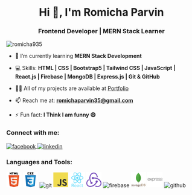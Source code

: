 <h1 align="center">Hi 👋, I'm Romicha Parvin</h1>
<h3 align="center">Frontend Developer | MERN Stack Learner</h3>

<p align="left"> <img src="https://komarev.com/ghpvc/?username=romicha935&label=Profile%20views&color=0e75b6&style=flat" alt="romicha935" /> </p>

- 🌱 I’m currently learning **MERN Stack Development**

- 💻 Skills: **HTML | CSS | Bootstrap5 | Tailwind CSS | JavaScript | React.js | Firebase | MongoDB | Express.js | Git & GitHub**

- 👩‍💻 All of my projects are available at [Portfolio](https://romicha-parvin.web.app)

- 📫 Reach me at: **romichaparvin35@gmail.com**

- ⚡ Fun fact: **I Think I am funny 😄**

<h3 align="left">Connect with me:</h3>
<p align="left">
  <a href="https://www.facebook.com/profile.php?id=100061687152036" target="blank">
    <img align="center" src="https://raw.githubusercontent.com/rahuldkjain/github-profile-readme-generator/master/src/images/icons/Social/facebook.svg" alt="facebook" height="30" width="40" />
  </a>
  <a href="https://www.linkedin.com/in/romicha-parvin-402a16352/" target="blank">
    <img align="center" src="https://raw.githubusercontent.com/rahuldkjain/github-profile-readme-generator/master/src/images/icons/Social/linkedin.svg" alt="linkedin" height="30" width="40" />
  </a>
</p>

<h3 align="left">Languages and Tools:</h3>
<p align="left">
  <img src="https://raw.githubusercontent.com/devicons/devicon/master/icons/html5/html5-original-wordmark.svg" alt="html" width="40" height="40"/>
  <img src="https://raw.githubusercontent.com/devicons/devicon/master/icons/css3/css3-original-wordmark.svg" alt="css" width="40" height="40"/>
  <img src="https://www.vectorlogo.zone/logos/git-scm/git-scm-icon.svg" alt="git" width="40" height="40"/>
  <img src="https://raw.githubusercontent.com/devicons/devicon/master/icons/javascript/javascript-original.svg" alt="js" width="40" height="40"/>
  <img src="https://raw.githubusercontent.com/devicons/devicon/master/icons/react/react-original-wordmark.svg" alt="react" width="40" height="40"/>
  <img src="https://raw.githubusercontent.com/devicons/devicon/master/icons/redux/redux-original.svg" alt="redux" width="40" height="40"/>
  <img src="https://www.vectorlogo.zone/logos/firebase/firebase-icon.svg" alt="firebase" width="40" height="40"/>
  <img src="https://raw.githubusercontent.com/devicons/devicon/master/icons/mongodb/mongodb-original-wordmark.svg" alt="mongodb" width="40" height="40"/>
  <img src="https://raw.githubusercontent.com/devicons/devicon/master/icons/express/express-original-wordmark.svg" alt="express" width="40" height="40"/>
  <img src="https://www.vectorlogo.zone/logos/github/github-icon.svg" alt="github" width="40" height="40"/>
</p>
